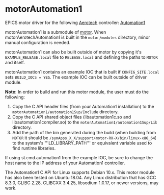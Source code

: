 # motorAutomation1

EPICS motor driver for the following [Aerotech](https://www.aerotech.com/) controller: [Automation1](https://www.aerotech.com/product/software/automation1-software-based-machine-controller/)

motorAutomation1 is a submodule of [motor](https://github.com/epics-modules/motor).  When motorAerotechAutomation1 is built in the ``motor/modules`` directory, minor manual configuration is needed.

motorAutomation1 can also be built outside of motor by copying it's ``EXAMPLE_RELEASE.local`` file to ``RELEASE.local`` and defining the paths to ``MOTOR`` and itself.

motorAutomation1 contains an example IOC that is built if ``CONFIG_SITE.local`` sets ``BUILD_IOCS = YES``.  The example IOC can be built outside of driver module.

**Note:** In order to build and run this motor module, the user must do the following:

1. Copy the C API header files (from your Automation1 installation) to the ```motorAutomation1/automation1Sup/Include``` directory.
2. Copy the C API shared object files (libautomation1c.so and libautomation1compiler.so) to the ```motorAutomation1/automation1Sup/Lib``` directory.
3. Add the path of the bin generated during the build (when building from ```MOTOR``` it should be ```/synApps_X_X/support/motor-RX-X/bin/linux-x86_64```) to the system's 
   '''LD_LIBRARY_PATH''' or equivalent variable used to find runtime libraries.

If using st.cmd.automation1 from the example IOC, be sure to change the host name to the IP address of your Automation1 controller.

The Automation1 C API for Linux supports Debian 10.x. This motor module has also been tested on Ubuntu 18.04. Any Linux distribution that has GCC 8.3.0, GLIBC 2.28,
GLIBCXX 3.4.25, libsodium 1.0.17, or newer versions, may work.

